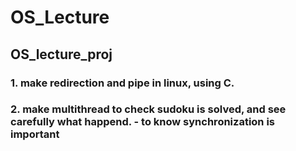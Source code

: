 # OS_Lecture

## OS_lecture_proj
### 1. make redirection and pipe in linux, using C.
### 2. make multithread to check sudoku is solved, and see carefully what happend. - to know synchronization is important

